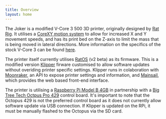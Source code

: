```yaml
---
title: Overview
layout: home
---
```


The Joker is a modified V-Core 3 500 3D printer, originally designed by [Rat Rig]. It utilises a [CoreXY motion system] to allow for increased X and Y movement speeds, and has its print bed on the Z-axis to limit the mass that is being moved in lateral directions. More information on the specifics of the stock V-Core 3 can be found [here].

The printer itself currently utilises [RatOS] (v2 beta) as its firmware. This is a modified version [Klipper] firware customised to allow software updates without overiding printer specific settings. Klipper runs in colaboration with [Moonraker], an API to expose printer settings and information, and [Mainsail], which provides the web based front-end interface.

The printer is utilising a [Raspberry Pi Model B 4GB] in partnership with a [Big Tree Tech Octpus Pro 429] control board. It's important to note that the Octopus 429 is not the preferred control board as it does not currently allow software update via USB connection. If Klipper is updated on the RPi, it must be manually flashed to the Octopus via the SD card.

[Rat Rig]: https://www.ratrig.com
[CoreXY motion system]: https://corexy.com/index.html
[here]: https://v-core.ratrig.com/
[RatOS]: https://rat-os.vercel.app
[Klipper]: https://klipper3d.org
[Moonraker]: https://monraker.readthedocs.io
[Mainsail]: docs.mainsail.xyz
[Raspberry Pi Model B 4GB]: https://www.raspberrypi.com/products/raspberry-pi-4-model-b/
[Big Tree Tech Octpus Pro 429]: https://github.com/bigtreetech/BIGTREETECH-OCTOPUS-V1.0
